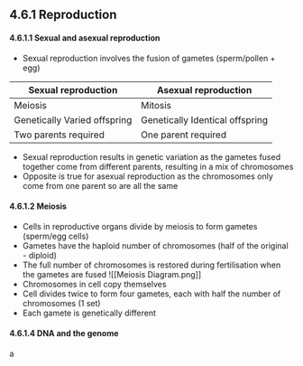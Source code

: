 ## 4.6.1 Reproduction

#### 4.6.1.1 Sexual and asexual reproduction

* Sexual reproduction involves the fusion of gametes (sperm/pollen + egg)

|Sexual reproduction|Asexual reproduction|
|--------------------|----------------------|
|Meiosis|Mitosis|
|Genetically Varied offspring|Genetically Identical offspring|
|Two parents required|One parent required|

* Sexual reproduction results in genetic variation as the gametes fused together come from different parents, resulting in a mix of chromosomes
* Opposite is true for asexual reproduction as the chromosomes only come from one parent so are all the same


#### 4.6.1.2 Meiosis

* Cells in reproductive organs divide by meiosis to form gametes (sperm/egg cells)
* Gametes have the haploid number of chromosomes (half of the original - diploid)
* The full number of chromosomes is restored during fertilisation when the gametes are fused
![[Meiosis Diagram.png]]
* Chromosomes in cell copy themselves
* Cell divides twice to form four gametes, each with half the number of chromosomes (1 set)
* Each gamete is genetically different

#### 4.6.1.4 DNA and the genome

a